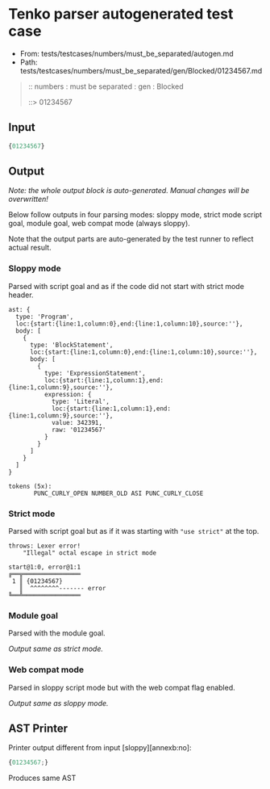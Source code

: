 # Tenko parser autogenerated test case

- From: tests/testcases/numbers/must_be_separated/autogen.md
- Path: tests/testcases/numbers/must_be_separated/gen/Blocked/01234567.md

> :: numbers : must be separated : gen : Blocked
>
> ::> 01234567

## Input


`````js
{01234567}
`````

## Output

_Note: the whole output block is auto-generated. Manual changes will be overwritten!_

Below follow outputs in four parsing modes: sloppy mode, strict mode script goal, module goal, web compat mode (always sloppy).

Note that the output parts are auto-generated by the test runner to reflect actual result.

### Sloppy mode

Parsed with script goal and as if the code did not start with strict mode header.

`````
ast: {
  type: 'Program',
  loc:{start:{line:1,column:0},end:{line:1,column:10},source:''},
  body: [
    {
      type: 'BlockStatement',
      loc:{start:{line:1,column:0},end:{line:1,column:10},source:''},
      body: [
        {
          type: 'ExpressionStatement',
          loc:{start:{line:1,column:1},end:{line:1,column:9},source:''},
          expression: {
            type: 'Literal',
            loc:{start:{line:1,column:1},end:{line:1,column:9},source:''},
            value: 342391,
            raw: '01234567'
          }
        }
      ]
    }
  ]
}

tokens (5x):
       PUNC_CURLY_OPEN NUMBER_OLD ASI PUNC_CURLY_CLOSE
`````

### Strict mode

Parsed with script goal but as if it was starting with `"use strict"` at the top.

`````
throws: Lexer error!
    "Illegal" octal escape in strict mode

start@1:0, error@1:1
╔══╦════════════════
 1 ║ {01234567}
   ║  ^^^^^^^^------- error
╚══╩════════════════

`````


### Module goal

Parsed with the module goal.

_Output same as strict mode._

### Web compat mode

Parsed in sloppy script mode but with the web compat flag enabled.

_Output same as sloppy mode._

## AST Printer

Printer output different from input [sloppy][annexb:no]:

````js
{01234567;}
````

Produces same AST
